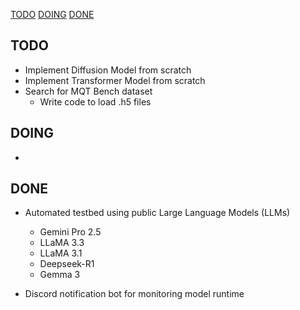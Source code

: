 [TODO](#TODO)
[DOING](#DOING)
[DONE](#DONE)
## TODO
- Implement Diffusion Model from scratch
- Implement Transformer Model from scratch
- Search for MQT Bench dataset
    - Write code to load .h5 files

## DOING
- 

## DONE
- Automated testbed using public Large Language Models (LLMs)
    - Gemini Pro 2.5
    - LLaMA 3.3
    - LLaMA 3.1
    - Deepseek-R1
    - Gemma 3

- Discord notification bot for monitoring model runtime